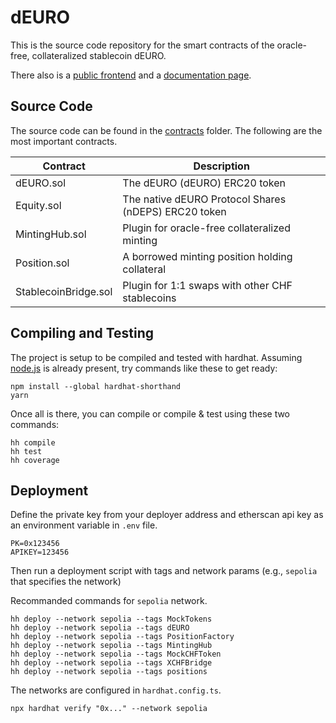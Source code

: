 # dEURO

This is the source code repository for the smart contracts of the oracle-free, collateralized stablecoin dEURO.

There also is a [public frontend](https://d-euro.io) and a [documentation page](https://docs.d-euro.io/positions/open).

## Source Code

The source code can be found in the [contracts](contracts) folder. The following are the most important contracts.

| Contract             | Description                                            |
| -------------------- | -----------------------------------------------        |
| dEURO.sol            | The dEURO (dEURO) ERC20 token                          |
| Equity.sol           | The native dEURO Protocol Shares (nDEPS) ERC20 token   |
| MintingHub.sol       | Plugin for oracle-free collateralized minting          |
| Position.sol         | A borrowed minting position holding collateral         |
| StablecoinBridge.sol | Plugin for 1:1 swaps with other CHF stablecoins        |

## Compiling and Testing

The project is setup to be compiled and tested with hardhat. Assuming [node.js](https://heynode.com/tutorial/install-nodejs-locally-nvm/) is already present, try commands like these to get ready:

```shell
npm install --global hardhat-shorthand
yarn
```

Once all is there, you can compile or compile & test using these two commands:

```shell
hh compile
hh test
hh coverage
```

## Deployment

Define the private key from your deployer address and etherscan api key as an environment variable in `.env` file.

```shell
PK=0x123456
APIKEY=123456
```

Then run a deployment script with tags and network params (e.g., `sepolia` that specifies the network)

Recommanded commands for `sepolia` network.

```shell
hh deploy --network sepolia --tags MockTokens
hh deploy --network sepolia --tags dEURO
hh deploy --network sepolia --tags PositionFactory
hh deploy --network sepolia --tags MintingHub
hh deploy --network sepolia --tags MockCHFToken
hh deploy --network sepolia --tags XCHFBridge
hh deploy --network sepolia --tags positions
```

The networks are configured in `hardhat.config.ts`.

`npx hardhat verify "0x..." --network sepolia`

